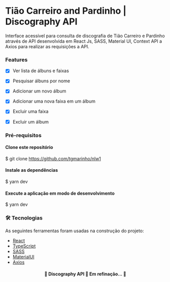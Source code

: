 # Tião Carreiro and Pardinho | Discography API
Interface acessível para consulta de discografia de Tião Carreiro e Pardinho através de API desenvolvida em React Js, SASS, Material UI, Context API a Axios para realizar as requisições a API.

### Features
- [x]  Ver lista de álbuns e faixas
- [x]  Pesquisar álbuns por nome
- [x]  Adicionar um novo álbum
- [x]  Adicionar uma nova faixa em um álbum
- [x]  Excluir uma faixa
- [x]  Excluir um álbum


### Pré-requisitos
#### Clone este repositório
$ git clone <https://github.com/tgmarinho/nlw1>

#### Instale as dependências
$ yarn dev

#### Execute a aplicação em modo de desenvolvimento
$ yarn dev


### 🛠 Tecnologias
As seguintes ferramentas foram usadas na construção do projeto:
- [React](https://pt-br.reactjs.org/)
- [TypeScript](https://www.typescriptlang.org/)
- [SASS](https://sass-lang.com/documentation)
- [MaterialUI](https://mui.com/material-ui/)
- [Axios](https://mui.com/material-ui/)

<h4 align="center"> 
	🚧 Discography API 🚀 Em refinação...  🚧
</h4>
